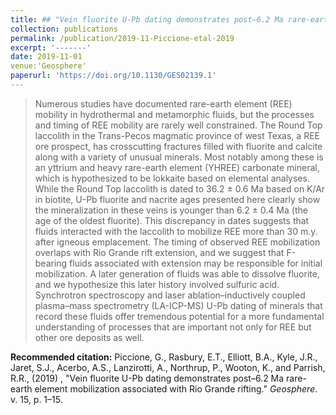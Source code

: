 ```yaml
---
title: ## "Vein fluorite U-Pb dating demonstrates post–6.2 Ma rare-earth element mobilization associated with Rio Grande rifting"
collection: publications
permalink: /publication/2019-11-Piccione-etal-2019
excerpt: '-------'
date: 2019-11-01
venue:'Geosphere'
paperurl: 'https://doi.org/10.1130/GES02139.1'
---
```

>Numerous studies have documented rare-earth element (REE) mobility in hydrothermal and metamorphic fluids, but the processes and timing of REE mobility are rarely well constrained. The Round Top laccolith in the Trans-Pecos magmatic province of west Texas, a REE ore prospect, has crosscutting fractures filled with fluorite and calcite along with a variety of unusual minerals. Most notably among these is an yttrium and heavy rare-earth element (YHREE) carbonate mineral, which is hypothesized to be lokkaite based on elemental analyses. While the Round Top laccolith is dated to 36.2 ± 0.6 Ma based on K/Ar in biotite, U-Pb fluorite and nacrite ages presented here clearly show the mineralization in these veins is younger than 6.2 ± 0.4 Ma (the age of the oldest fluorite). This discrepancy in dates suggests that fluids interacted with the laccolith to mobilize REE more than 30 m.y. after igneous emplacement. The timing of observed REE mobilization overlaps with Rio Grande rift extension, and we suggest that F-bearing fluids associated with extension may be responsible for initial mobilization. A later generation of fluids was able to dissolve fluorite, and we hypothesize this later history involved sulfuric acid. Synchrotron spectroscopy and laser ablation–inductively coupled plasma–mass spectrometry (LA-ICP-MS) U-Pb dating of minerals that record these fluids offer tremendous potential for a more fundamental understanding of processes that are important not only for REE but other ore deposits as well.

__Recommended citation:__ Piccione, G., Rasbury, E.T., Elliott, B.A., Kyle, J.R., Jaret, S.J., Acerbo, A.S., Lanzirotti, A.,
Northrup, P., Wooton, K., and Parrish, R.R., (2019) , "Vein fluorite U-Pb dating demonstrates post–6.2 Ma rare-earth element mobilization associated with Rio Grande rifting." <i> Geosphere</i>.  v. 15, p. 1–15.

